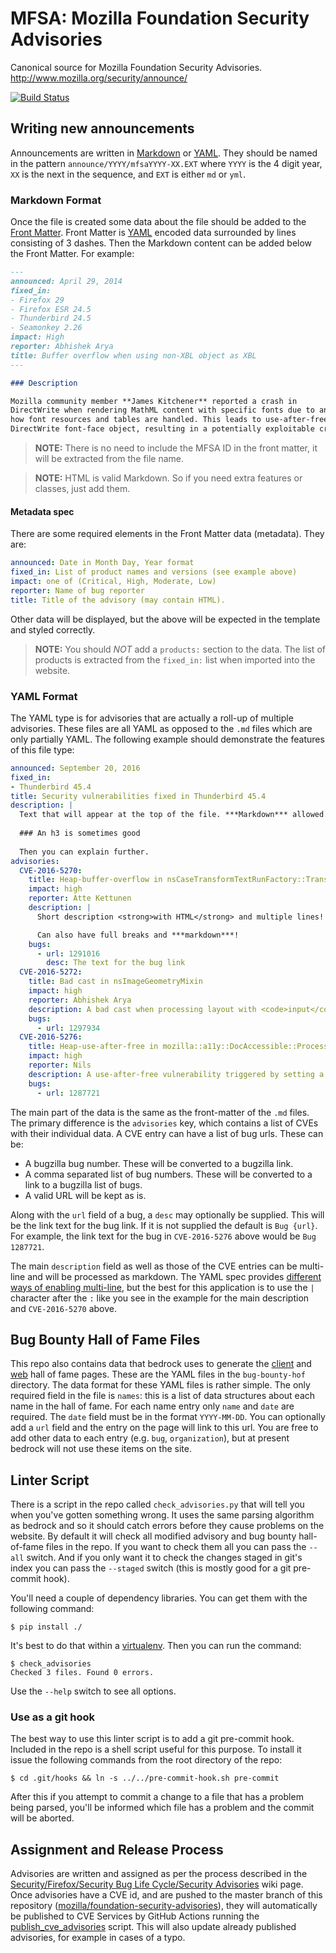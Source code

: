 # MFSA: Mozilla Foundation Security Advisories

Canonical source for Mozilla Foundation Security Advisories. http://www.mozilla.org/security/announce/

[![Build Status](https://circleci.com/gh/mozilla/foundation-security-advisories.svg?style=svg)](https://circleci.com/gh/mozilla/foundation-security-advisories)

## Writing new announcements

Announcements are written in [Markdown](http://daringfireball.net/projects/markdown/basics) or [YAML](http://yaml.org/spec/1.1/). They should
be named in the pattern `announce/YYYY/mfsaYYYY-XX.EXT` where `YYYY` is the 4 digit year, `XX` is
the next in the sequence, and `EXT` is either `md` or `yml`. 

### Markdown Format

Once the file is created some data about the file should be added to the
[Front Matter](http://jekyllrb.com/docs/frontmatter/). Front Matter is [YAML](http://yaml.org/spec/1.1/)
encoded data surrounded by lines consisting of 3 dashes. Then the Markdown content can be added below the 
Front Matter. For example:

```markdown
---
announced: April 29, 2014
fixed_in:
- Firefox 29
- Firefox ESR 24.5
- Thunderbird 24.5
- Seamonkey 2.26
impact: High
reporter: Abhishek Arya
title: Buffer overflow when using non-XBL object as XBL
---

### Description

Mozilla community member **James Kitchener** reported a crash in
DirectWrite when rendering MathML content with specific fonts due to an error in
how font resources and tables are handled. This leads to use-after-free of a
DirectWrite font-face object, resulting in a potentially exploitable crash.
```

> **NOTE:** There is no need to include the MFSA ID in the front matter, it will be extracted from the file name.

> **NOTE:** HTML is valid Markdown. So if you need extra features or classes, just add them.

#### Metadata spec

There are some required elements in the Front Matter data (metadata). They are:

```yaml
announced: Date in Month Day, Year format
fixed_in: List of product names and versions (see example above)
impact: one of (Critical, High, Moderate, Low)
reporter: Name of bug reporter
title: Title of the advisory (may contain HTML).
```

Other data will be displayed, but the above will be expected in the template and styled correctly.

> **NOTE:** You should *NOT* add a `products:` section to the data. The list of products is extracted
> from the `fixed_in:` list when imported into the website.

### YAML Format

The YAML type is for advisories that are actually a roll-up of multiple advisories. These files are all YAML
as opposed to the `.md` files which are only partially YAML. The following example should demonstrate the
features of this file type:

```yaml
announced: September 20, 2016
fixed_in:
- Thunderbird 45.4
title: Security vulnerabilities fixed in Thunderbird 45.4
description: |
  Text that will appear at the top of the file. ***Markdown*** allowed.
  
  ### An h3 is sometimes good
  
  Then you can explain further.
advisories:
  CVE-2016-5270:
    title: Heap-buffer-overflow in nsCaseTransformTextRunFactory::TransformString
    impact: high
    reporter: Atte Kettunen
    description: |
      Short description <strong>with HTML</strong> and multiple lines!

      Can also have full breaks and ***markdown***!
    bugs:
      - url: 1291016
        desc: The text for the bug link
  CVE-2016-5272:
    title: Bad cast in nsImageGeometryMixin
    impact: high
    reporter: Abhishek Arya
    description: A bad cast when processing layout with <code>input</code> elements can result in a potentially exploitable crash.
    bugs:
      - url: 1297934
  CVE-2016-5276:
    title: Heap-use-after-free in mozilla::a11y::DocAccessible::ProcessInvalidationList
    impact: high
    reporter: Nils
    description: A use-after-free vulnerability triggered by setting a <code>aria-owns</code> attribute
    bugs:
      - url: 1287721
```

The main part of the data is the same as the front-matter of the `.md` files. The primary difference is the `advisories`
key, which contains a list of CVEs with their individual data. A CVE entry can have a list of bug urls. These can be:

* A bugzilla bug number. These will be converted to a bugzilla link.
* A comma separated list of bug numbers. These will be converted to a link to a bugzilla list of bugs.
* A valid URL will be kept as is.

Along with the `url` field of a bug, a `desc` may optionally be supplied. This will be the link text
for the bug link. If it is not supplied the default is `Bug {url}`. For example, the link text for
the bug in `CVE-2016-5276` above would be `Bug 1287721`.

The main `description` field as well as those of the CVE entries can be multi-line and will be processed
as markdown. The YAML spec provides [different ways of enabling multi-line](http://yaml.org/spec/1.1/#id926836), 
but the best for this application is to use the `|` character after the `:` 
like you see in the example for the main description and `CVE-2016-5270` above.

## Bug Bounty Hall of Fame Files

This repo also contains data that bedrock uses to generate the
[client](https://www.mozilla.org/en-US/security/bug-bounty/hall-of-fame/) and
[web](https://www.mozilla.org/en-US/security/bug-bounty/web-hall-of-fame/) hall of fame pages.
These are the YAML files in the `bug-bounty-hof` directory. The data format for these YAML files is rather simple.
The only required field in the file is `names`: this is a list of data structures about each name in the hall of fame.
For each name entry only `name` and `date` are required. The `date` field must be in the format `YYYY-MM-DD`.
You can optionally add a `url` field and the entry on the page will link to this url. You are free to add other
data to each entry (e.g. `bug`, `organization`), but at present bedrock will not use these items on the site.

## Linter Script

There is a script in the repo called `check_advisories.py` that will tell you when you've gotten something wrong. It uses
the same parsing algorithm as bedrock and so it should catch errors before they cause problems
on the website. By default it will check all modified advisory and bug bounty hall-of-fame files in the repo. If you want
to check them all you can pass the `--all` switch. And if you only want it to check the changes
staged in git's index you can pass the `--staged` switch (this is mostly good for a git pre-commit hook).

You'll need a couple of dependency libraries. You can get them with the following command:

```shell
$ pip install ./
```

It's best to do that within a [virtualenv](http://virtualenv.readthedocs.org/en/latest/).
Then you can run the command:

```shell
$ check_advisories
Checked 3 files. Found 0 errors.
```

Use the `--help` switch to see all options.

### Use as a git hook

The best way to use this linter script is to add a git pre-commit hook. Included in the repo is a
shell script useful for this purpose. To install it issue the following commands from the root
directory of the repo:

```shell
$ cd .git/hooks && ln -s ../../pre-commit-hook.sh pre-commit
```

After this if you attempt to commit a change to a file that has a problem being parsed, you'll be
informed which file has a problem and the commit will be aborted.

## Assignment and Release Process

Advisories are written and assigned as per the process described in the
[Security/Firefox/Security Bug Life Cycle/Security Advisories](https://wiki.mozilla.org/Security/Firefox/Security_Bug_Life_Cycle/Security_Advisories)
wiki page. Once advisories have a CVE id, and are pushed to the master branch of this repository
([mozilla/foundation-security-advisories](https://github.com/mozilla/foundation-security-advisories)), they will
automatically be published to CVE Services by GitHub Actions running the
[publish_cve_advisories](foundation_security_advisories/publish_cve_advisories.py) script. This will also update already
published advisories, for example in cases of a typo.
